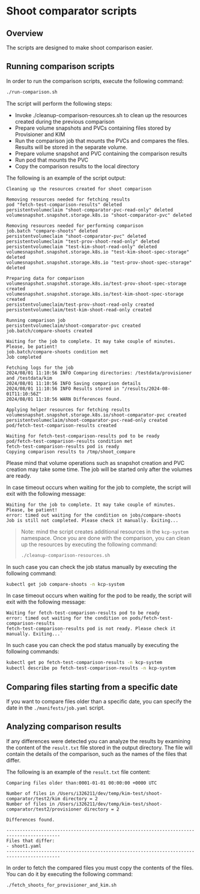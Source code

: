 # Shoot comparator scripts

## Overview
The scripts are designed to make shoot comparison easier. 

## Running comparison scripts

In order to run the comparison scripts, execute the following command:
```bash
./run-comparison.sh
```

The script will perform the following steps:
- Invoke ./cleanup-comparison-resources.sh to clean up the resources created during the previous comparison
- Prepare volume snapshots and PVCs containing files stored by Provisioner and KIM
- Run the comparison job that mounts the PVCs and compares the files. Results will be stored in the separate volume.
- Prepare volume snapshot and PVC containing the comparison results
- Run pod that mounts the PVC
- Copy the comparison results to the local directory

The following is an example of the script output:
```
Cleaning up the resources created for shoot comparison

Removing resources needed for fetching results
pod "fetch-test-comparison-results" deleted
persistentvolumeclaim "shoot-comparator-pvc-read-only" deleted
volumesnapshot.snapshot.storage.k8s.io "shoot-comparator-pvc" deleted

Removing resources needed for performing comparison
job.batch "compare-shoots" deleted
persistentvolumeclaim "shoot-comparator-pvc" deleted
persistentvolumeclaim "test-prov-shoot-read-only" deleted
persistentvolumeclaim "test-kim-shoot-read-only" deleted
volumesnapshot.snapshot.storage.k8s.io "test-kim-shoot-spec-storage" deleted
volumesnapshot.snapshot.storage.k8s.io "test-prov-shoot-spec-storage" deleted

Preparing data for comparison
volumesnapshot.snapshot.storage.k8s.io/test-prov-shoot-spec-storage created
volumesnapshot.snapshot.storage.k8s.io/test-kim-shoot-spec-storage created
persistentvolumeclaim/test-prov-shoot-read-only created
persistentvolumeclaim/test-kim-shoot-read-only created

Running comparison job
persistentvolumeclaim/shoot-comparator-pvc created
job.batch/compare-shoots created

Waiting for the job to complete. It may take couple of minutes. Please, be patient!
job.batch/compare-shoots condition met
Job completed

Fetching logs for the job
2024/08/01 11:10:56 INFO Comparing directories: /testdata/provisioner and /testdata/kim
2024/08/01 11:10:56 INFO Saving comparison details
2024/08/01 11:10:56 INFO Results stored in "/results/2024-08-01T11:10:56Z"
2024/08/01 11:10:56 WARN Differences found.

Applying helper resources for fetching results
volumesnapshot.snapshot.storage.k8s.io/shoot-comparator-pvc created
persistentvolumeclaim/shoot-comparator-pvc-read-only created
pod/fetch-test-comparison-results created

Waiting for fetch-test-comparison-results pod to be ready
pod/fetch-test-comparison-results condition met
fetch-test-comparison-results pod is ready
Copying comparison results to /tmp/shoot_compare
```

Please mind that volume operations such as snapshot creation and PVC creation may take some time. The job will be started only after the volumes are ready.

In case timeout occurs when waiting for the job to complete, the script will exit with the following message:
```
Waiting for the job to complete. It may take couple of minutes. Please, be patient!
error: timed out waiting for the condition on jobs/compare-shoots
Job is still not completed. Please check it manually. Exiting...
```
> Note: mind the script creates additional resources in the `kcp-system` namespace. Once you are done with the comparison, you can clean up the resources by executing the following command:
> ```bash
> ./cleanup-comparison-resources.sh
> ```

In such case you can check the job status manually by executing the following command:
```bash
kubectl get job compare-shoots -n kcp-system
```

In case timeout occurs when waiting for the pod to be ready, the script will exit with the following message:
```
Waiting for fetch-test-comparison-results pod to be ready
error: timed out waiting for the condition on pods/fetch-test-comparison-results
fetch-test-comparison-results pod is not ready. Please check it manually. Exiting...`
```

In such case you can check the pod status manually by executing the following commands:
```bash
kubectl get po fetch-test-comparison-results -n kcp-system
kubectl describe po fetch-test-comparison-results -n kcp-system
```

## Comparing files starting from a specific date

If you want to compare files older than a specific date, you can specify the date in the `./manifests/job.yaml` script. 

## Analyzing comparison results

If any differences were detected you can analyze the results by examining the content of the `result.txt` file stored in the output directory. The file will contain the details of the comparison, such as the names of the files that differ.

The following is an example of the `result.txt` file content:
```
Comparing files older than:0001-01-01 00:00:00 +0000 UTC

Number of files in /Users/i326211/dev/temp/kim-test/shoot-comparator/test2/kim directory = 2
Number of files in /Users/i326211/dev/temp/kim-test/shoot-comparator/test2/provisioner directory = 2

Differences found.

------------------------------------------------------------------------------------------
Files that differ: 
- shoot1.yaml
------------------------------------------------------------------------------------------
```

In order to fetch the compared files you must copy the contents of the files. You can do it by executing the following command:
```bash
./fetch_shoots_for_provisioner_and_kim.sh
```
